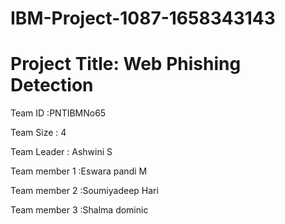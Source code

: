 # IBM-Project-1087-1658343143
# Project Title: Web Phishing Detection

Team ID :PNTIBMNo65

<bold>Team Size :</bold> 4

Team Leader : Ashwini S

Team member 1 :Eswara pandi M

Team member 2 :Soumiyadeep Hari

Team member 3 :Shalma dominic
